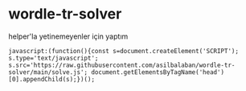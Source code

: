 # wordle-tr-solver
 helper'la yetinemeyenler için yaptım

```
javascript:(function(){const s=document.createElement('SCRIPT'); s.type='text/javascript'; s.src='https://raw.githubusercontent.com/asilbalaban/wordle-tr-solver/main/solve.js'; document.getElementsByTagName('head')[0].appendChild(s);})();
```